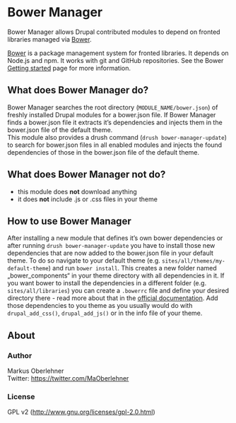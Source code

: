 # Bower Manager
Bower Manager allows Drupal contributed modules to depend on fronted libraries managed via [Bower](http://bower.io/).

[Bower](http://bower.io/) is a package management system for fronted libraries. It depends on Node.js and npm. It works with git and GitHub repositories. See the Bower [Getting started](http://bower.io/#getting-started) page for more information.

## What does Bower Manager do?
Bower Manager searches the root directory (`MODULE_NAME/bower.json`) of freshly installed Drupal modules for a bower.json file. If Bower Manager finds a bower.json file it extracts it’s dependencies and injects them in the bower.json file of the default theme.  
This module also provides a drush command (`drush bower-manager-update`) to search for bower.json files in all enabled modules and injects the found dependencies of those in the bower.json file of the default theme.

## What does Bower Manager not do?
- this module does **not** download anything
- it does **not** include .js or .css files in your theme

## How to use Bower Manager
After installing a new module that defines it’s own bower dependencies or after running `drush bower-manager-update` you have to install those new dependencies that are now added to the bower.json file in your default theme. To do so navigate to your default theme (e.g. `sites/all/themes/my-default-theme`) and run `bower install`. This creates a new folder named „bower_components“ in your theme directory with all dependencies in it. If you want bower to install the dependencies in a different folder (e.g. `sites/all/libraries`) you can create a `.bowerrc` file and define your desired directory there - read more about that in the [official documentation](http://bower.io/docs/config/). Add those dependencies to you theme as you usually would do with `drupal_add_css()`, `drupal_add_js()` or in the info file of your theme.

## About
### Author
Markus Oberlehner  
Twitter: https://twitter.com/MaOberlehner

### License
GPL v2 (http://www.gnu.org/licenses/gpl-2.0.html)
